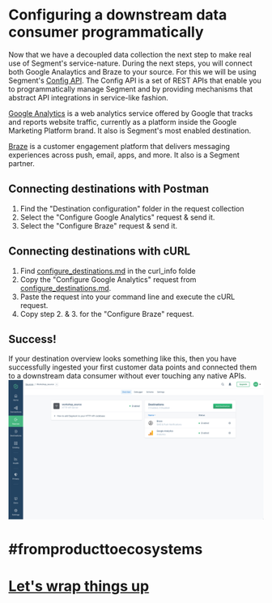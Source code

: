 # Configuring a downstream data consumer programmatically
Now that we have a decoupled data collection the next step to make real use of Segment's service-nature. During the next steps, you will connect both Google Analaytics and Braze to your source. For this we will be using Segment's [Config API](https://reference.segmentapis.com/?version=latest#intro). The Config API is a set of REST APIs that enable you to programmatically manage Segment and by providing mechanisms that abstract API integrations in service-like fashion. 

[Google Analytics](https://analytics.google.com/analytics/web/) is a web analytics service offered by Google that tracks and reports website traffic, currently as a platform inside the Google Marketing Platform brand. It also is Segment's most enabled destination.

[Braze](https://www.braze.com/) is a customer engagement platform that delivers messaging experiences across push, email, apps, and more. It also is a Segment partner.

## Connecting destinations with Postman
1. Find the "Destination configuration" folder in the request collection
2. Select the "Configure Google Analytics" request & send it.
3. Select the "Configure Braze" request & send it.

## Connecting destinations with cURL
1. Find [configure_destinations.md](curl_info/onfigure_destinations.md/) in the curl_info folde
2. Copy the "Configure Google Analytics" request from [configure_destinations.md](curl_info/configure_destinations.md/).
3. Paste the request into your command line and execute the cURL request.
4. Copy step 2. & 3. for the "Configure Braze" request.

## Success!
If your destination overview looks something like this, then you have successfully ingested your first customer data points and connected them to a downstream data consumer without ever touching any native APIs.
![](misc/img/destinations_done.png)

# #fromproducttoecosystems

# [Let's wrap things up](https://docs.google.com/presentation/d/1CTK66nBmpJUCjdVKm0eCWEu43pgg7Yoe8rA-bblzVFM/edit?ts=5dd22487#slide=id.g6c25ad3bed_0_17)